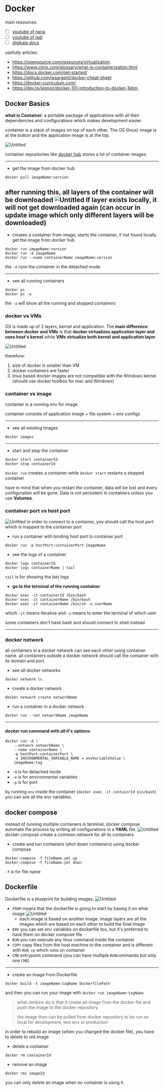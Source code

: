 # Docker
main resources: 
- [ ] [youtube of nana](https://www.youtube.com/watch?v=3c-iBn73dDE&t=1756s)
- [ ] [youtube of jadi](https://www.youtube.com/watch?v=_jKNnHROiC0&t=806s)
- [ ] [digikala docs](https://docs.digikala.com/display/onboarding/Introduction+to+Docker+and+containerization)

usefully articles:
- https://opensource.com/resources/virtualization
- https://www.citrix.com/glossary/what-is-containerization.html
- https://docs.docker.com/get-started/
- https://github.com/wsargent/docker-cheat-sheet
- https://docker-curriculum.com/
- https://dev.to/signoz/docker-101-introduction-to-docker-1kbm

## Docker Basics
**what is Container**: a portable package of applications with all their dependencies and configurations which makes development easier.

container is a stack of images on top of each other. The OS (linux) image is at the button and the application image is at the top.

![Untitled](static/container.png)

container repositories like [docker hub](https://hub.docker.com/) stores a lot of container images.

---
* get the image from docker hub
```commandline
docker pull imageName:version
```
after running this, all layers of the container will be downloaded
![Untitled](static/layersOfImages.png)
If layer exists locally, it will not get downloaded again (can occur in update image which only different layers will be downloaded) 
---
* creates a container from image, starts the container, if not found locally get the image from docker hub
```commandline
docker run imageName:version
docker run -d imageName
docker run --name containerName imageName:version
```
the `-d` runs the container in the detached mode

---
* see all running containers
```commandline
docker ps
docker ps -a
```
the `-a` will show all the running and stopped containers

### docker vs VMs
OS is made up of 2 layers, kernel and application.
The **main difference between docker and VMs** is that **docker virtualizes application layer and uses host's kernel** while **VMs virtualize both kernel and application layer**.

![Untitled](static/dockerVsVMs.png)

therefore:
1. size of docker is smaller than VM
2. docker containers are faster
3. linux based docker images are not compatible with the Windows kernel (should use docker toolbox for mac and Windows)

### container vs image
container is a running env for image

container consists of application image + file system + env configs

---
* see all existing images
```commandline
docker images
```
---
* start and stop the container
```commandline
docker start containerId
docker stop containerId
```
`docker run` creates a container while `docker start` restarts a stopped container 

have in mind that when you restart the container, data will be lost and every configuration will be gone. Data is not persistent in containers unless you use **Volumes**.

### container port vs host port
![Untitled](static/containerAndHostPorts.png)
in order to connect to a container, you should call the host port which is mapped to the container port
* run a container with binding host port to container port
```commandline
docker run -p hostPort:containerPort imageName
```
* see the logs of a container
```commandline
docker logs containerId
docker logs containerName | tail
```
`tail` is for showing the last logs
* **go to the terminal of the running container**
```commandline
docker exec -it containerId /bin/bash
docker exec -it containerName /bin/bash
docker exec -it containerName /bin/sh -u userName
```
which `-it` means iterative and `-u` means to enter the terminal of which user

some containers don't have bash and should connect to shell instead

---

### docker network
all containers in a docker network can see each other using container name. 
all containers outside a docker network should call the container with its domain and port.
* see all docker networks
```commandline
docker network ls
```
* create a docker network
```commandline
docker network create networkName
```
* run a container in a docker network
```commandline
docker run --net networkName imageName
```
---

#### docker run command with all it's options:
```commandline
docker run -d \
    --network networkName \
    --name containerName \
    -p hostPort:containerPort \
    -e INVIRONMENTAL_VARIABLE_NAME = envVariableValue \
    imageName:tag
```
* `-d` is for detached mode
* `-e` is for environmental variables
* `-p` is for port

by running `env` inside the container (`docker exec -it containrId bin/bash`) you can see all the env variables.
## docker compose
instead of running multiple containers in terminal, docker compose automate the process by writing all configurations in a **YAML** file.
![Untitled](static/dockerCompose.png)
docker compose create a common network for all its containers 
* create and run containers (shot down containers) using docker compose
```commandline
docker-compose -f fileName.yml up
docker-compose -f fileName.yml down
```
`-f` is for file name
## Dockerfile
Dockerfile is a blueprint for building images.
![Untitled](static/Dockerfile.png)
* `FROM` means that the dockerfile is going to start by basing it on what image
![Untitled](static/imageLayers.png)
  * each image is based on another image. image layers are all the images which are based on each other to build the final image
* `ENV` you can set env variables on dockerfile too, but it's preferred to have them on docker compose file
* `RUN` you can execute any linux command inside the container
* `COPY` copy files from the host machine  to the container and is different with `RUN cp` which runs on container
* `CMD` entrypoint command (you can have multiple `RUN`commands but only one `CMD`)
---
* create an image from Dockerfile
```commandline
docker build -t imageName:tagName DockerfilePath
```
and then you can run your image with `docker run imageName:tagName`
> what Jenkins do is that it create an image from the docker file and push the image to the docker repository. 
> 
> the image then can be pulled from docker repository to be run on local for development, test env or production 

in order to rebuild an image (when you changed the docker file), you have to delete to old image
* delete a container
```commandline
docker rm containerId
```
* remove an image
```commandline
docker rmi imageId
```
you can only delete an image when no container is using it.
